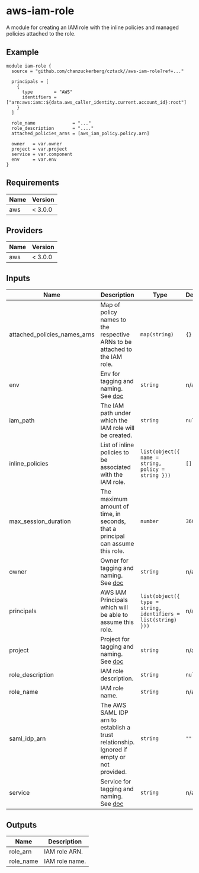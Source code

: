 # aws-iam-role
A module for creating an IAM role with the inline policies and managed policies attached to the role.

## Example

```hcl
module iam-role {
  source = "github.com/chanzuckerberg/cztack//aws-iam-role?ref=..."

  principals = [
    {
      type        = "AWS"
      identifiers = ["arn:aws:iam::${data.aws_caller_identity.current.account_id}:root"]
    }
  ]

  role_name              = "..."
  role_description       = "...."
  attached_policies_arns = [aws_iam_policy.policy.arn]

  owner   = var.owner
  project = var.project
  service = var.component
  env     = var.env
}
```

<!-- START -->
## Requirements

| Name | Version |
|------|---------|
| aws | < 3.0.0 |

## Providers

| Name | Version |
|------|---------|
| aws | < 3.0.0 |

## Inputs

| Name | Description | Type | Default | Required |
|------|-------------|------|---------|:--------:|
| attached\_policies\_names\_arns | Map of policy names to the respective ARNs to be attached to the IAM role. | `map(string)` | `{}` | no |
| env | Env for tagging and naming. See [doc](../README.md#consistent-tagging) | `string` | n/a | yes |
| iam\_path | The IAM path under which the IAM role will be created. | `string` | `null` | no |
| inline\_policies | List of inline policies to be associated with the IAM role. | `list(object({ name = string, policy = string }))` | `[]` | no |
| max\_session\_duration | The maximum amount of time, in seconds, that a principal can assume this role. | `number` | `3600` | no |
| owner | Owner for tagging and naming. See [doc](../README.md#consistent-tagging) | `string` | n/a | yes |
| principals | AWS IAM Principals which will be able to assume this role. | `list(object({ type = string, identifiers = list(string) }))` | n/a | yes |
| project | Project for tagging and naming. See [doc](../README.md#consistent-tagging) | `string` | n/a | yes |
| role\_description | IAM role description. | `string` | `null` | no |
| role\_name | IAM role name. | `string` | n/a | yes |
| saml\_idp\_arn | The AWS SAML IDP arn to establish a trust relationship. Ignored if empty or not provided. | `string` | `""` | no |
| service | Service for tagging and naming. See [doc](../README.md#consistent-tagging) | `string` | n/a | yes |

## Outputs

| Name | Description |
|------|-------------|
| role\_arn | IAM role ARN. |
| role\_name | IAM role name. |

<!-- END -->
